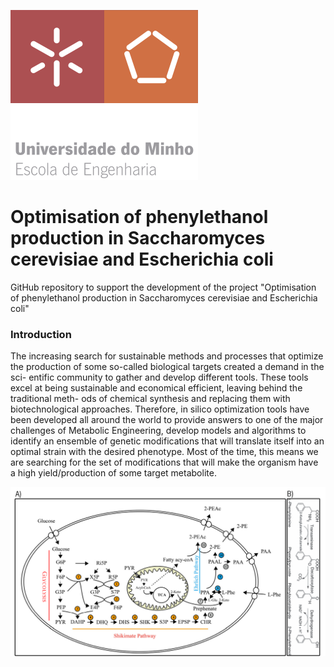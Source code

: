 ![](https://github.com/ruigomesbioinf/2-PEopt/blob/main/assets/EEUMLOGO.png)
# Optimisation of phenylethanol production in Saccharomyces cerevisiae and Escherichia coli
GitHub repository to support the development of the project "Optimisation of phenylethanol production in Saccharomyces cerevisiae and Escherichia coli"

### Introduction
The increasing search for sustainable methods and processes that optimize
the production of some so-called biological targets created a demand in the sci-
entific community to gather and develop different tools. These tools excel at
being sustainable and economical efficient, leaving behind the traditional meth-
ods of chemical synthesis and replacing them with biotechnological approaches.
Therefore, in silico optimization tools have been developed all around the world
to provide answers to one of the major challenges of Metabolic Engineering,
develop models and algorithms to identify an ensemble of genetic modifications
that will translate itself into an optimal strain with the desired phenotype. Most
of the time, this means we are searching for the set of modifications that will
make the organism have a high yield/production of some target metabolite.

![Detailed pathways for the production of 2-Phenylethanol in *Saccharomyces cerevisiae*](https://github.com/ruigomesbioinf/2-PEopt/blob/main/assets/DETAILED_PATHWAY.png)
